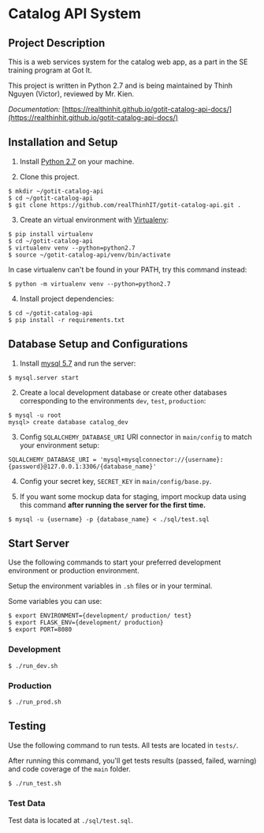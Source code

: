 # Catalog API System

## Project Description

This is a web services system for the catalog web app, as a part in the SE training program at Got It.

This project is written in Python 2.7 and is being maintained by Thinh Nguyen (Victor), reviewed by Mr. Kien.

*Documentation:* [https://realthinhit.github.io/gotit-catalog-api-docs/](https://realthinhit.github.io/gotit-catalog-api-docs/)

## Installation and Setup

1. Install [Python 2.7](https://www.python.org/download/releases/2.7/) on your machine.

2. Clone this project.
```
$ mkdir ~/gotit-catalog-api
$ cd ~/gotit-catalog-api
$ git clone https://github.com/realThinhIT/gotit-catalog-api.git .
```

3. Create an virtual environment with [Virtualenv](https://virtualenv.pypa.io/en/stable/):
```
$ pip install virtualenv
$ cd ~/gotit-catalog-api
$ virtualenv venv --python=python2.7
$ source ~/gotit-catalog-api/venv/bin/activate
```

In case virtualenv can't be found in your PATH, try this command instead:

```
$ python -m virtualenv venv --python=python2.7
```

4. Install project dependencies:
```
$ cd ~/gotit-catalog-api
$ pip install -r requirements.txt
```

## Database Setup and Configurations

1. Install [mysql 5.7](https://dev.mysql.com/downloads/mysql/5.7.html) and run the server:

```
$ mysql.server start
```

2. Create a local development database or create other databases corresponding to the environments `dev`, `test`, `production`:

```
$ mysql -u root
mysql> create database catalog_dev
```

3. Config `SQLALCHEMY_DATABASE_URI` URI connector in `main/config` to match your environment setup:

```
SQLALCHEMY_DATABASE_URI = 'mysql+mysqlconnector://{username}:{password}@127.0.0.1:3306/{database_name}'
```

4. Config your secret key, `SECRET_KEY` in `main/config/base.py`.

5. If you want some mockup data for staging, import mockup data using this command **after running the server for the first time.**

```
$ mysql -u {username} -p {database_name} < ./sql/test.sql
```

## Start Server

Use the following commands to start your preferred development environment or production environment.

Setup the environment variables in `.sh` files or in your terminal.

Some variables you can use:

```
$ export ENVIRONMENT={development/ production/ test}
$ export FLASK_ENV={development/ production}
$ export PORT=8080
```

### Development

```
$ ./run_dev.sh
```

### Production

```
$ ./run_prod.sh
```

## Testing

Use the following command to run tests. All tests are located in `tests/`.

After running this command, you'll get tests results (passed, failed, warning) and code coverage of the `main` folder.

```
$ ./run_test.sh
```

### Test Data

Test data is located at `./sql/test.sql`.